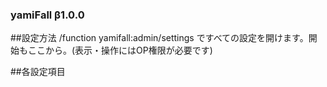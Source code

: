 ### yamiFall β1.0.0

##設定方法
/function yamifall:admin/settings ですべての設定を開けます。開始もここから。(表示・操作にはOP権限が必要です)

##各設定項目
